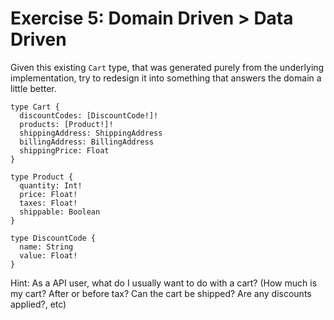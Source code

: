 # Exercise 5: Domain Driven > Data Driven

Given this existing `Cart` type, that was generated purely from the underlying implementation, try
to redesign it into something that answers the domain a little better.

```
type Cart {
  discountCodes: [DiscountCode!]!
  products: [Product!]!
  shippingAddress: ShippingAddress
  billingAddress: BillingAddress
  shippingPrice: Float
}

type Product {
  quantity: Int!
  price: Float!
  taxes: Float!
  shippable: Boolean
}

type DiscountCode {
  name: String
  value: Float!
}
```

Hint: As a API user, what do I usually want to do with a cart? (How much is my cart? After or before tax? Can the cart be shipped? Are any discounts applied?, etc)
